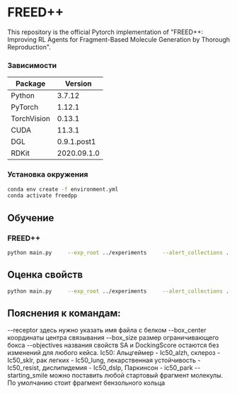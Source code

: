# FREED++

This repository is the official Pytorch implementation of "FREED++: Improving RL Agents for Fragment-Based Molecule Generation by Thorough Reproduction".

### Зависимости
Package  | Version
--- | ---
Python | 3.7.12
PyTorch | 1.12.1
TorchVision | 0.13.1
CUDA | 11.3.1
DGL | 0.9.1.post1
RDKit | 2020.09.1.0

### Установка окружения
```bash
conda env create -f environment.yml
conda activate freedpp
```

## Обучение
### FREED++
```bash
python main.py     --exp_root ../experiments     --alert_collections ../alert_collections.csv     --fragments ../zinc_crem.json     --receptor ../protein.pdbqt     --vina_program ./env/qvina02     --starting_smile "c1([*:1])c([*:2])ccc([*:3])c1"     --fragmentation crem     --num_sub_proc 12     --n_conf 1     --exhaustiveness 1     --save_freq 50     --epochs 200     --commands "train,sample"     --reward_version soft     --box_center "x y z"     --box_size "x,y,z"     --seed 150     --name freedpp     --objectives "Ic50,SA,DockingScore"     --weights "1.0,1.0,1.0" --num_mols 10000

```
## Оценка свойств
```bash
python main.py     --exp_root ../experiments     --alert_collections ../alert_collections.csv     --fragments ../zinc_crem.json     --receptor ../protein.pdbqt     --vina_program ./env/qvina02     --starting_smile "c1([*:1])c([*:2])ccc([*:3])c1"     --fragmentation crem     --num_sub_proc 12     --n_conf 1     --exhaustiveness 1     --save_freq 50     --epochs 200     --commands "evaluate"     --reward_version soft     --box_center "x y z"     --box_size "x,y,z"     --seed 150     --name freedpp     --objectives "Ic50,SA,DockingScore"     --weights "1.0,1.0,1.0" --checkpoint ..experiments/freedpp/ckpt/model_200.pth
```
## Пояснения к командам:
--receptor здесь нужно указать имя файла с белком
--box_center координаты центра связывания
--box_size размер ограничивающего бокса
--objectives названия свойств SA и DockingScore остаются без изменений для любого кейса. Ic50: Альцгеймер - Ic50_alzh, склероз - Ic50_sklr, рак легких - Ic50_lung, лекарственная устойчивость - Ic50_resist, дислипидемия - Ic50_dslp, Паркинсон - ic50_park
--starting_smile можно поставить любой стартовый фрагмент молекулы. По умолчанию стоит фрагмент бензольного кольца
